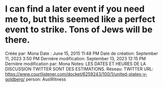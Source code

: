 # I can find a later event if you need me to, but this seemed like a perfect event to strike. Tons of Jews will be there.

Créée par: Mona
Date : June 15, 2015 11:48 PM
Date de création: September 11, 2023 3:50 PM
Dernière modification: September 13, 2023 12:15 PM
Dernière modification par: Mona
Notes: LES DATES ET HEURES DE LA DISCUSSION TWITTER SONT DES ESTIMATIONS.
Réseau: TWITTER
URL: https://www.courtlistener.com/docket/6259243/100/1/united-states-v-goldberg/
person: AusWitness